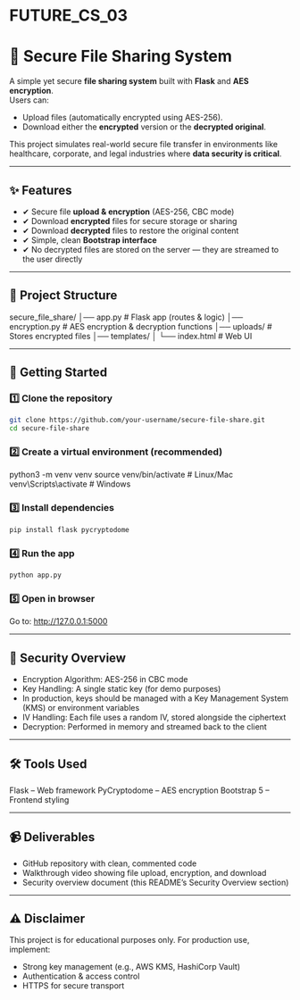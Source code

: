 # FUTURE_CS_03
# 🔐 Secure File Sharing System  

A simple yet secure **file sharing system** built with **Flask** and **AES encryption**.  
Users can:  
- Upload files (automatically encrypted using AES-256).  
- Download either the **encrypted** version or the **decrypted original**.  

This project simulates real-world secure file transfer in environments like healthcare, corporate, and legal industries where **data security is critical**.  

---

## ✨ Features  
- ✔ Secure file **upload & encryption** (AES-256, CBC mode)  
- ✔ Download **encrypted** files for secure storage or sharing  
- ✔ Download **decrypted** files to restore the original content  
- ✔ Simple, clean **Bootstrap interface**  
- ✔ No decrypted files are stored on the server — they are streamed to the user directly  

---

## 📂 Project Structure
secure_file_share/
│── app.py # Flask app (routes & logic)
│── encryption.py # AES encryption & decryption functions
│── uploads/ # Stores encrypted files
│── templates/
│ └── index.html # Web UI

---

## 🚀 Getting Started  

### 1️⃣ Clone the repository
```bash
git clone https://github.com/your-username/secure-file-share.git
cd secure-file-share
```

### 2️⃣ Create a virtual environment (recommended)
python3 -m venv venv
source venv/bin/activate   # Linux/Mac
venv\Scripts\activate      # Windows

### 3️⃣ Install dependencies
```bash
pip install flask pycryptodome
```

### 4️⃣ Run the app
```bash
python app.py
```
### 5️⃣ Open in browser
Go to: http://127.0.0.1:5000

---

## 🔑 Security Overview
- Encryption Algorithm: AES-256 in CBC mode
- Key Handling: A single static key (for demo purposes)
- In production, keys should be managed with a Key Management System (KMS) or environment variables
- IV Handling: Each file uses a random IV, stored alongside the ciphertext
- Decryption: Performed in memory and streamed back to the client

---

## 🛠 Tools Used
Flask
 – Web framework
PyCryptodome
 – AES encryption
Bootstrap 5
 – Frontend styling

 ---

 ## 📹 Deliverables
 - GitHub repository with clean, commented code
 - Walkthrough video showing file upload, encryption, and download
 - Security overview document (this README’s Security Overview section)

--- 

## ⚠️ Disclaimer
This project is for educational purposes only.
For production use, implement:
- Strong key management (e.g., AWS KMS, HashiCorp Vault)
- Authentication & access control
- HTTPS for secure transport
